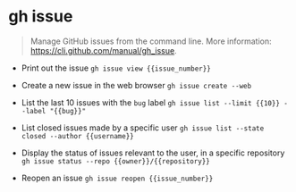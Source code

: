# gh issue
> Manage GitHub issues from the command line.
> More information: <https://cli.github.com/manual/gh_issue>.

- Print out the issue
`gh issue view {{issue_number}}`

- Create a new issue in the web browser
`gh issue create --web`

- List the last 10 issues with the `bug` label
`gh issue list --limit {{10}} --label "{{bug}}"`

- List closed issues made by a specific user
`gh issue list --state closed --author {{username}}`

- Display the status of issues relevant to the user, in a specific repository
`gh issue status --repo {{owner}}/{{repository}}`

- Reopen an issue
`gh issue reopen {{issue_number}}`
